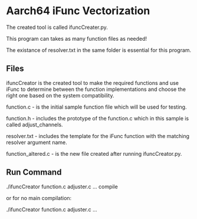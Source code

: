 # Aarch64 iFunc Vectorization

The created tool is called ifuncCreater.py.

This program can takes as many function files as needed!

The existance of resolver.txt in the same folder is essential for this program.

## Files

ifuncCreator is the created tool to make the required functions and use iFunc to determine between the function implementations and choose the right one based on the system compatibility.

function.c - is the initial sample function file which will be used for testing.

function.h - includes the prototype of the function.c which in this sample is called adjust_channels.

resolver.txt - includes the template for the iFunc function with the matching resolver argument name.

function_altered.c - is the new file created after running ifuncCreator.py.

## Run Command

./ifuncCreator function.c adjuster.c ... compile

or for no main compilation:

./ifuncCreator function.c adjuster.c ...

